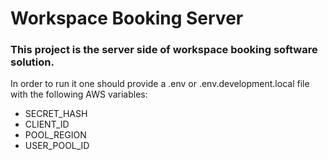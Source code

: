 # Workspace Booking Server

### This project is the server side of workspace booking software solution.

In order to run it one should provide a .env or .env.development.local file with the following AWS variables:

- SECRET_HASH
- CLIENT_ID
- POOL_REGION
- USER_POOL_ID

